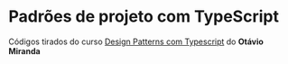 # Padrões de projeto com TypeScript

Códigos tirados do curso [Design Patterns com Typescript](https://www.youtube.com/watch?v=MqddY6Ochkc&list=PLbIBj8vQhvm0VY5YrMrafWaQY2EnJ3j8H) do **Otávio Miranda**
